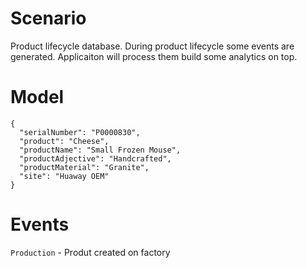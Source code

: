 # Scenario

Product lifecycle database. During product lifecycle some events are generated. Applicaiton will process them build some analytics on top.

# Model

```
{
  "serialNumber": "P0000830",
  "product": "Cheese",
  "productName": "Small Frozen Mouse",
  "productAdjective": "Handcrafted",
  "productMaterial": "Granite",
  "site": "Huaway OEM"
}
```

# Events

`Production` - Produt created on factory 